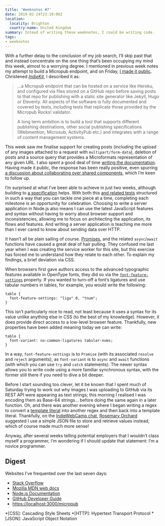 ```yaml
---
title: 'Weeknotes #7'
date: 2019-02-24T23:10:00Z
location:
  locality: Brighton
  country-name: United Kingdom
summary: Intead of writing these weeknotes, I could be writing code.
tags:
- weeknotes
---
```

With a further delay to the conclusion of my job search, I’ll skip past that and instead concentrate on the one thing that’s been occupying my mind this week, almost to a worrying degree. I mentioned in previous week notes my attempt to build a Micropub endpoint, and on Friday, [I made it public][1]. Christened *[IndieKit][2]*, I described it as:

> …a Micropub endpoint that can be hosted on a service like Heroku, and configured via files stored on a GitHub repo before saving posts to that repo for publishing with a static site generator like Jekyll, Hugo or Eleventy. All aspects of the software is fully documented and covered by tests, including tests that replicate those provided by the Micropub Rocks! validator.
>
> A long term ambition is to build a tool that supports different publishing destinations, other social publishing specifications (Webmention, Microsub, ActivityPub etc.) and integrates with a range of content management systems.

This week saw me finalise support for creating posts (including the upload of any images attached to a request with `multipart/form-data`), deletion of posts and a source query that provides a Microformats representation of any given URL. I also spent a good deal of time [writing the documentation][3]. Having made it public, the response has been really positive, even spurring [a discussion about collaborating over shared components][4], which I’m keen to follow up.

I’m surprised at what I’ve been able to achieve in just two weeks, although building to [a specification][5] helps. With both this [and related tests][6] structured in such a way that you can tackle one piece at a time, completing each milestone is an opportunity for celebration. Choosing to write a server application in Node.js also means I can use the latest JavaScript features and syntax without having to worry about browser support and inconsistencies, allowing me to focus on architecting the application, its flows and features. And writing a server application is teaching me more than I ever cared to know about sending data over HTTP.

It hasn’t all be plain sailing of course. [Promises][7], and the related `async`/`await` functions have caused a great deal of hair pulling. They confused me last year when I was creating the service worker for this site, but this exercise has forced me to understand how they relate to each other. To explain my findings, a brief deviation via CSS.

When browsers first gave authors access to the advanced typographic features available in OpenType fonts, they did so via the [`font-feature-settings`][8] property. If you wanted to turn-off a font’s ligatures and use tabular numbers in tables, for example, you would write the following:

```
table {
  font-feature-settings: "liga" 0, "tnum";
}
```

This isn’t particularly nice to read, not least because it uses a syntax for its value unlike anything else in CSS (to the best of my knowledge). However, it does provide direct access to a low-level browser feature. Thankfully, new properties have been added meaning today we can write:

```
table {
  font-variant: no-common-ligatures tabular-nums;
}
```

In a way, `font-feature-settings` is to `Promise` (with its associated `resolve` and `reject` arguments), as `font-variant` is to `async` and `await` functions (with which you can use `try` and `catch` statements). The newer syntax allows you to write code using a more familiar synchronous syntax, with the former still there if you need to dive a bit deeper.

Before I start sounding too clever, let it be known that I spent much of Saturday trying to work out why images I was uploading to GitHub via its REST API were appearing as text strings; this morning I realised I was encoding them as Base-64 strings… before doing the same again in a later function. Oh, and there was another evening where I began writing a regex to convert a [template literal][9] into another regex and then back into a template literal. Thankfully, on the [IndieWebCamp chat][10], [Rosemary Orchard][11] suggested I use a simple JSON file to store and retrieve values instead, which of course made much more sense!

Anyway, after several weeks telling potential employers that I wouldn’t class myself a programmer, I’m wondering if I should update that statement: I’m a novice programmer.

## Digest

Websites I’ve frequented over the last seven days:

* [Stack Overflow](https://stackoverflow.com)
* [Mozilla MDN web docs](https://developer.mozilla.org/en-US/)
* [Node.js Documentation](https://nodejs.org/api/)
* [GitHub Developer Guide](https://developer.github.com)
* [https://localhost:3000/micropub](localhost:3000/micropub)

[1]: https://paulrobertlloyd.com/notes/1550837320
[2]: https://paulrobertlloyd.github.io/indiekit/
[3]: https://paulrobertlloyd.github.io/indiekit/#documentation
[4]: https://github.com/paulrobertlloyd/indiekit/issues/1
[5]: https://www.w3.org/TR/micropub/
[6]: https://micropub.rocks
[7]: https://developer.mozilla.org/en-US/docs/Web/JavaScript/Guide/Using_promises
[8]: https://developer.mozilla.org/en-US/docs/Web/CSS/font-feature-settings
[9]: https://developer.mozilla.org/en-US/docs/Web/JavaScript/Reference/Template_literals
[10]: https://indieweb.org/discuss
[11]: https://rosemaryorchard.com

*[CSS]: Cascading Style Sheets
*[HTTP]: Hypertext Transport Protocol
*[JSON]: JavaScript Object Notation

